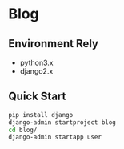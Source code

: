 # Blog

## Environment Rely

* python3.x
* django2.x

## Quick Start

```bash
pip install django
django-admin startproject blog
cd blog/
django-admin startapp user
```

